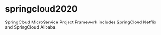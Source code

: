 # springcloud2020

SpringCloud MicroService Project Framework includes SpringCloud Netflix and SpringCloud Alibaba.
